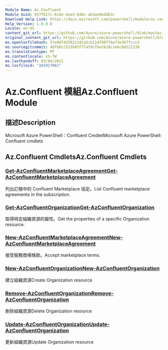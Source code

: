 ```yaml
---
Module Name: Az.Confluent
Module Guid: 957f617c-6cbe-4ea3-b46c-ab3ae8eddb3c
Download Help Link: https://docs.microsoft.com/powershell/module/az.confluent
Help Version: 1.0.0.0
Locale: en-US
content_git_url: https://github.com/Azure/azure-powershell/blob/master/src/Confluent/help/Az.Confluent.md
original_content_git_url: https://github.com/Azure/azure-powershell/blob/master/src/Confluent/help/Az.Confluent.md
ms.openlocfilehash: 57e9df4259212dca5cb1147997f8a73e367fccc5
ms.sourcegitcommit: 4dfb0cc533b83f77afdcfbe2618c1e6c8d221330
ms.translationtype: MT
ms.contentlocale: zh-TW
ms.lasthandoff: 03/04/2021
ms.locfileid: "101917081"
---
```

# <span data-ttu-id="6fb0d-101">Az.Confluent 模組</span><span class="sxs-lookup"><span data-stu-id="6fb0d-101">Az.Confluent Module</span></span>
## <span data-ttu-id="6fb0d-102">描述</span><span class="sxs-lookup"><span data-stu-id="6fb0d-102">Description</span></span>
<span data-ttu-id="6fb0d-103">Microsoft Azure PowerShell：Confluent Cmdlet</span><span class="sxs-lookup"><span data-stu-id="6fb0d-103">Microsoft Azure PowerShell: Confluent cmdlets</span></span>

## <span data-ttu-id="6fb0d-104">Az.Confluent Cmdlets</span><span class="sxs-lookup"><span data-stu-id="6fb0d-104">Az.Confluent Cmdlets</span></span>
### [<span data-ttu-id="6fb0d-105">Get-AzConfluentMarketplaceAgreement</span><span class="sxs-lookup"><span data-stu-id="6fb0d-105">Get-AzConfluentMarketplaceAgreement</span></span>](Get-AzConfluentMarketplaceAgreement.md)
<span data-ttu-id="6fb0d-106">列出訂閱中的 Confluent Marketplace 協定。</span><span class="sxs-lookup"><span data-stu-id="6fb0d-106">List Confluent marketplace agreements in the subscription.</span></span>

### [<span data-ttu-id="6fb0d-107">Get-AzConfluentOrganization</span><span class="sxs-lookup"><span data-stu-id="6fb0d-107">Get-AzConfluentOrganization</span></span>](Get-AzConfluentOrganization.md)
<span data-ttu-id="6fb0d-108">取得特定組織資源的屬性。</span><span class="sxs-lookup"><span data-stu-id="6fb0d-108">Get the properties of a specific Organization resource.</span></span>

### [<span data-ttu-id="6fb0d-109">New-AzConfluentMarketplaceAgreement</span><span class="sxs-lookup"><span data-stu-id="6fb0d-109">New-AzConfluentMarketplaceAgreement</span></span>](New-AzConfluentMarketplaceAgreement.md)
<span data-ttu-id="6fb0d-110">接受服務商場條款。</span><span class="sxs-lookup"><span data-stu-id="6fb0d-110">Accept marketplace terms.</span></span>

### [<span data-ttu-id="6fb0d-111">New-AzConfluentOrganization</span><span class="sxs-lookup"><span data-stu-id="6fb0d-111">New-AzConfluentOrganization</span></span>](New-AzConfluentOrganization.md)
<span data-ttu-id="6fb0d-112">建立組織資源</span><span class="sxs-lookup"><span data-stu-id="6fb0d-112">Create Organization resource</span></span>

### [<span data-ttu-id="6fb0d-113">Remove-AzConfluentOrganization</span><span class="sxs-lookup"><span data-stu-id="6fb0d-113">Remove-AzConfluentOrganization</span></span>](Remove-AzConfluentOrganization.md)
<span data-ttu-id="6fb0d-114">刪除組織資源</span><span class="sxs-lookup"><span data-stu-id="6fb0d-114">Delete Organization resource</span></span>

### [<span data-ttu-id="6fb0d-115">Update-AzConfluentOrganization</span><span class="sxs-lookup"><span data-stu-id="6fb0d-115">Update-AzConfluentOrganization</span></span>](Update-AzConfluentOrganization.md)
<span data-ttu-id="6fb0d-116">更新組織資源</span><span class="sxs-lookup"><span data-stu-id="6fb0d-116">Update Organization resource</span></span>

